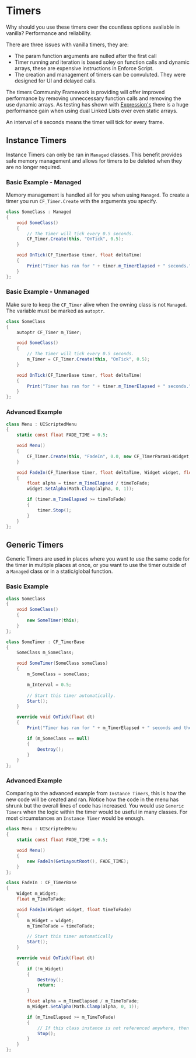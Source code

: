 # Timers

Why should you use these timers over the countless options avaliable in vanilla? Performance and reliability.

There are three issues with vanilla timers, they are:

- The param function arguments are nulled after the first call
- Timer running and iteration is based soley on function calls and dynamic arrays, these are expensive instructions in Enforce Script. 
- The creation and management of timers can be convuluted. They were designed for UI and delayed calls. 

The timers Community Framework is providing will offer improved performance by removing unneccessary function calls and removing the use dynamic arrays. As testing has shown with [Expression's](../ExpressionVM/index.md) there is a huge performance gain when using dual Linked Lists over even static arrays. 

An interval of `0` seconds means the timer will tick for every frame. 

## Instance Timers

Instance Timers can only be ran in `Managed` classes. This benefit provides safe memory management and allows for timers to be deleted when they are no longer required.

### Basic Example - Managed

Memory management is handled all for you when using `Managed`. To create a timer you run `CF_Timer.Create` with the arguments you specify. 

```csharp
class SomeClass : Managed
{
    void SomeClass()
    {
        // The timer will tick every 0.5 seconds.
        CF_Timer.Create(this, "OnTick", 0.5);
    }

    void OnTick(CF_TimerBase timer, float deltaTime)
    {
        Print("Timer has ran for " + timer.m_TimerElapsed + " seconds.");
    }
};
```

### Basic Example - Unmanaged

Make sure to keep the `CF_Timer` alive when the owning class is not `Managed`. The variable must be marked as `autoptr`.

```csharp
class SomeClass
{
    autoptr CF_Timer m_Timer;

    void SomeClass()
    {
        // The timer will tick every 0.5 seconds.
        m_Timer = CF_Timer.Create(this, "OnTick", 0.5);
    }

    void OnTick(CF_TimerBase timer, float deltaTime)
    {
        Print("Timer has ran for " + timer.m_TimerElapsed + " seconds.");
    }
};
```


### Advanced Example

```csharp
class Menu : UIScriptedMenu
{
    static const float FADE_TIME = 0.5;

    void Menu()
    {
        CF_Timer.Create(this, "FadeIn", 0.0, new CF_TimerParam1<Widget, float>(GetLayoutRoot(), FADE_TIME));
    }

    void FadeIn(CF_TimerBase timer, float deltaTime, Widget widget, float timeToFade)
    {
		float alpha = timer.m_TimeElapsed / timeToFade;
        widget.SetAlpha(Math.Clamp(alpha, 0, 1));

        if (timer.m_TimeElapsed >= timeToFade)
        {
            timer.Stop();
        }
    }
};
```

## Generic Timers

Generic Timers are used in places where you want to use the same code for the timer in multiple places at once, or you want to use the timer outside of a `Managed` class or in a static/global function.

### Basic Example

```csharp
class SomeClass
{
    void SomeClass()
    {
        new SomeTimer(this);
    }
};

class SomeTimer : CF_TimerBase
{
    SomeClass m_SomeClass;

    void SomeTimer(SomeClass someClass)
    {
        m_SomeClass = someClass;

        m_Interval = 0.5;
        
        // Start this timer automatically.
        Start();
    }

    override void OnTick(float dt)
    {
        Print("Timer has ran for " + m_TimerElapsed + " seconds and the owner is " + m_SomeClass + ".");

        if (m_SomeClass == null)
        {
            Destroy();
        }
    }
};
```

### Advanced Example

Comparing to the advanced example from `Instance Timers`, this is how the new code will be created and ran. Notice how the code in the menu has shrunk but the overall lines of code has increased. You would use `Generic Timers` when the logic within the timer would be useful in many classes. For most circumstances an `Instance Timer` would be enough.

```csharp
class Menu : UIScriptedMenu
{
    static const float FADE_TIME = 0.5;

    void Menu()
    {
        new FadeIn(GetLayoutRoot(), FADE_TIME);
    }
};

class FadeIn : CF_TimerBase
{
	Widget m_Widget;
	float m_TimeToFade;

    void FadeIn(Widget widget, float timeToFade)
    {
		m_Widget = widget;
		m_TimeToFade = timeToFade;

        // Start this timer automatically
        Start();
    }

    override void OnTick(float dt)
    {
        if (!m_Widget)
        {
            Destroy();
            return;
        }

		float alpha = m_TimeElapsed / m_TimeToFade;
        m_Widget.SetAlpha(Math.Clamp(alpha, 0, 1));

        if (m_TimeElapsed >= m_TimeToFade)
        {
            // If this class instance is not referenced anywhere, then 'Stop' will destroy this class.
            Stop();
        }
    }
};
```
